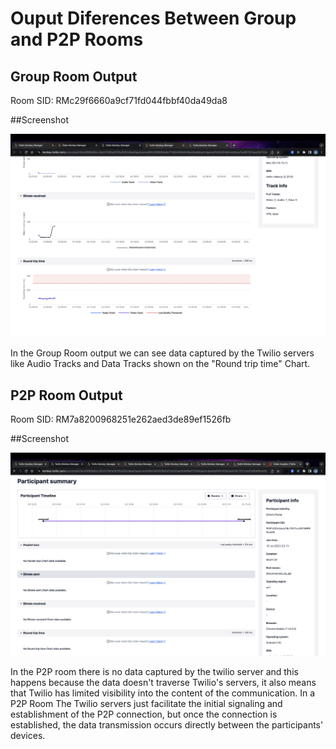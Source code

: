 # Ouput Diferences Between Group and P2P Rooms

## Group Room Output

Room SID: RMc29f6660a9cf71fd044fbbf40da49da8

##Screenshot

![](Screenshots/Group_Room_Output.png)


In the Group Room output we can see data captured by the Twilio servers like Audio Tracks and Data Tracks shown on the "Round trip time" Chart.

## P2P Room Output

Room SID: RM7a8200968251e262aed3de89ef1526fb

##Screenshot

![](Screenshots/P2P_Room_Output.png)

In the P2P room there is no data captured by the twilio server and this happens because the data doesn't traverse Twilio's servers, it also means that Twilio has limited visibility into the content of the communication. In a P2P Room The Twilio servers just facilitate the initial signaling and establishment of the P2P connection, but once the connection is established, the data transmission occurs directly between the participants' devices.
